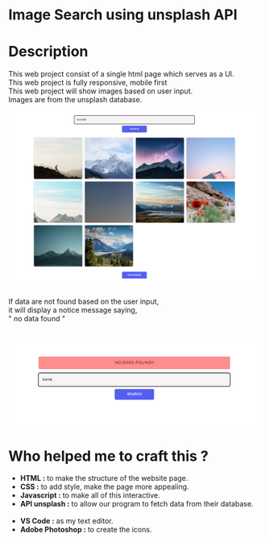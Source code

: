 # Image Search using unsplash API

# Description
This web project consist of a single html page which serves as a UI. <br>
This web project is fully responsive, mobile first <br>
This web project will show images based on user input. <br>
Images are from the unsplash database.

![image](https://github.com/therenze/Javascript----Image-Search/blob/main/img/2.PNG)

<br>
If data are not found based on the user input, <br>
it will display a notice message saying, <br>
" no data found " 
<br><br>

![image](https://github.com/therenze/Javascript----Image-Search/blob/main/img/1.PNG)


# Who helped me to craft this ?
<ul>
  <li><b>HTML :</b> to make the structure of the website page.</li>
  <li><b>CSS :</b> to add style, make the page more appealing.</li>
  <li><b>Javascript :</b> to make all of this interactive.</li> 
  <li><b>API unsplash :</b> to allow our program to fetch data from their database.</li> 
  <br>
  <li><b>VS Code :</b> as my text editor.</li>
  <li><b>Adobe Photoshop :</b> to create the icons.</li>
</ul>
